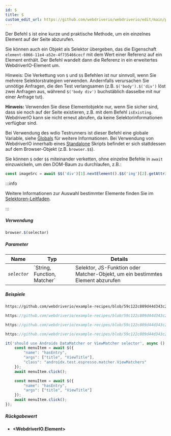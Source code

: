 ```yaml
---
id: $
title: $
custom_edit_url: https://github.com/webdriverio/webdriverio/edit/main/packages/webdriverio/src/commands/browser/$.ts
---
```


Der Befehl `$` ist eine kurze und praktische Methode, um ein einzelnes Element auf der Seite abzurufen.

Sie können auch ein Objekt als Selektor übergeben, das die Eigenschaft `element-6066-11e4-a52e-4f735466cecf` mit dem Wert einer Referenz auf ein Element enthält. Der Befehl wandelt dann die Referenz in ein erweitertes WebdriverIO-Element um.

Hinweis: Die Verkettung von `$` und `$$` Befehlen ist nur sinnvoll, wenn Sie mehrere Selektorstrategien verwenden. Andernfalls verursachen Sie unnötige Anfragen, die den Test verlangsamen (z.B. `$('body').$('div')` löst zwei Anfragen aus, während `$('body div')` buchstäblich dasselbe mit nur einer Anfrage tut).

__Hinweis:__ Verwenden Sie diese Elementobjekte nur, wenn Sie sicher sind, dass sie noch auf der Seite existieren, z.B. mit dem Befehl `isExisting`. WebdriverIO kann sie nicht erneut abrufen, da keine Selektorinformationen verfügbar sind.

Bei Verwendung des wdio Testrunners ist dieser Befehl eine globale Variable, siehe [Globals](https://webdriver.io/docs/api/globals) für weitere Informationen. Bei Verwendung von WebdriverIO innerhalb eines [Standalone](https://webdriver.io/docs/setuptypes#standalone-mode) Skripts befindet er sich stattdessen auf dem Browser-Objekt (z.B. `browser.$$`).

Sie können `$` oder `$$` miteinander verketten, ohne einzelne Befehle in `await` einzuwickeln, um den DOM-Baum zu durchlaufen, z.B.:

```js
const imageSrc = await $$('div')[1].nextElement().$$('img')[2].getAttribute('src')
```

:::info

Weitere Informationen zur Auswahl bestimmter Elemente finden Sie im [Selektoren-Leitfaden](/docs/selectors).

:::

##### Verwendung

```js
browser.$(selector)
```

##### Parameter

<table>
  <thead>
    <tr>
      <th>Name</th><th>Typ</th><th>Details</th>
    </tr>
  </thead>
  <tbody>
    <tr>
      <td><code><var>selector</var></code></td>
      <td>`String, Function, Matcher`</td>
      <td>Selektor, JS-Funktion oder Matcher-Objekt, um ein bestimmtes Element abzurufen</td>
    </tr>
  </tbody>
</table>

##### Beispiele

```html reference title="example.html" useHTTPS
https://github.com/webdriverio/example-recipes/blob/59c122c809d44d343c231bde2af7e8456c8f086c/queryElements/example.html
```

```js reference title="singleElements.js" useHTTPS
https://github.com/webdriverio/example-recipes/blob/59c122c809d44d343c231bde2af7e8456c8f086c/queryElements/singleElements.js#L9-L10
```

```js reference title="singleElements.js" useHTTPS
https://github.com/webdriverio/example-recipes/blob/59c122c809d44d343c231bde2af7e8456c8f086c/queryElements/singleElements.js#L16-L25
```

```js reference title="singleElements.js" useHTTPS
https://github.com/webdriverio/example-recipes/blob/59c122c809d44d343c231bde2af7e8456c8f086c/queryElements/singleElements.js#L42-L46
```

```js title="$.js"
it('should use Androids DataMatcher or ViewMatcher selector', async () => {
    const menuItem = await $({
        "name": "hasEntry",
        "args": ["title", "ViewTitle"],
        "class": "androidx.test.espresso.matcher.ViewMatchers"
    });
    await menuItem.click();

    const menuItem = await $({
        "name": "hasEntry",
        "args": ["title", "ViewTitle"]
    });
    await menuItem.click();
});
```

##### Rückgabewert

- **&lt;WebdriverIO.Element&gt;**